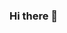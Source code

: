 ### Hi there 👋

<!--
**BethanyIngraham/BethanyIngraham** is a ✨ _special_ ✨ repository because its `README.md` (this file) appears on your GitHub profile.

Here are some ideas to get you started:

- 🔭 I’m currently working on coursework at BloomTech
- 🌱 I’m currently learning JavaScript, HTML and CSS
- 👯 I’m looking to collaborate on ...
- 🤔 I’m looking for help with ...
- 💬 Ask me about ...
- 📫 How to reach me: BethFIngraham@gmail.com, LinkedIn
- ⚡ Fun fact: Coffee is it's own food group. Change my mind. 
-->
